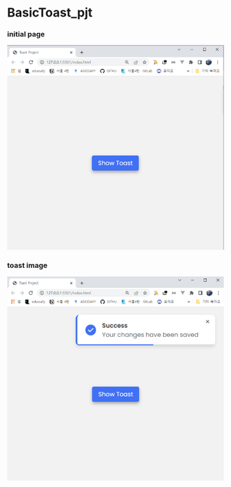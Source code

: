 # BasicToast_pjt



### initial page

![image-20220512210457895](README.assets/image-20220512210457895.png)



### toast image

![image-20220512210710553](README.assets/image-20220512210710553.png)

